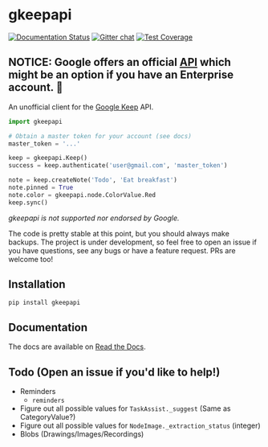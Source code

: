 gkeepapi
========

[![Documentation Status](https://readthedocs.org/projects/gkeepapi/badge/?version=latest)](http://gkeepapi.readthedocs.io/en/latest/?badge=latest)
[![Gitter chat](https://badges.gitter.im/gkeepapi/Lobby.png)](https://gitter.im/gkeepapi/Lobby)
[![Test Coverage](https://api.codeclimate.com/v1/badges/4386792a941a156a14f0/test_coverage)](https://codeclimate.com/github/kiwiz/gkeepapi/test_coverage)

## NOTICE: Google offers an official [API](https://developers.google.com/keep/api) which might be an option if you have an Enterprise account. 🎉

An unofficial client for the [Google Keep](https://keep.google.com) API.

```python
import gkeepapi

# Obtain a master token for your account (see docs)
master_token = '...'

keep = gkeepapi.Keep()
success = keep.authenticate('user@gmail.com', 'master_token')

note = keep.createNote('Todo', 'Eat breakfast')
note.pinned = True
note.color = gkeepapi.node.ColorValue.Red
keep.sync()
```

*gkeepapi is not supported nor endorsed by Google.*

The code is pretty stable at this point, but you should always make backups. The project is under development, so feel free to open an issue if you have questions, see any bugs or have a feature request. PRs are welcome too!

## Installation

```
pip install gkeepapi
```

## Documentation

The docs are available on [Read the Docs](https://gkeepapi.readthedocs.io/en/latest/).

## Todo (Open an issue if you'd like to help!)

- Reminders
    - `reminders`
- Figure out all possible values for `TaskAssist._suggest` (Same as CategoryValue?)
- Figure out all possible values for `NodeImage._extraction_status` (integer)
- Blobs (Drawings/Images/Recordings)
